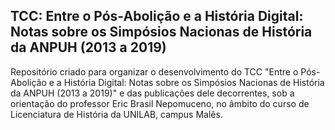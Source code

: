 ## TCC: Entre o Pós-Abolição e a História Digital: Notas sobre os Simpósios Nacionas de História da ANPUH (2013 a 2019)

Repositório criado para organizar o desenvolvimento do TCC "Entre o Pós-Abolição e a História Digital: Notas sobre os Simpósios Nacionas de História da ANPUH (2013 a 2019)" e das publicações dele decorrentes, sob a orientação do professor Eric Brasil Nepomuceno, no âmbito do curso de Licenciatura de História da UNILAB, campus Malês.  
